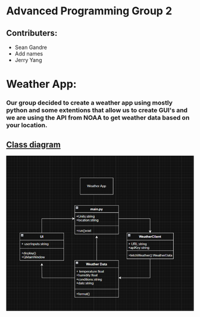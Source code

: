 # Advanced Programming Group 2
## Contributers:
* Sean Gandre
* Add names
* Jerry Yang
# Weather App:
### Our group decided to create a weather app using mostly python and some extentions that allow us to create GUI's and we are using the API from NOAA to get weather data based on your location.

## [Class diagram]()
![Running App](https://github.com/Rexboy909/ADV_Programming_G2/blob/main/Images/image.png)
